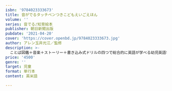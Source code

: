 ```yaml
---
isbn: '9784023333673'
title: 音がでるタッチペンつきこどもえいごえほん
volume: ''
series: 音でる♪知育絵本
publisher: 朝日新聞出版
pubdate: '2021-04-20'
cover: 'https://cover.openbd.jp/9784023333673.jpg'
author: アレン玉井光江／監修
description: >-
  ことば図鑑＋音楽＋ストーリー＋書き込み式ドリルの四つで総合的に英語が学べる幼児英語学習の決定版。付録されているのは「音が出るタッチペン」と「ことば絵図鑑とストーリーが１冊になった絵本」、「書き込み式ドリル」の３点。充実した内容でしっかり英語が身につきます。
price: '4500'
genre: ''
target: 児童
format: 単行本
content: 英米語

---
```

